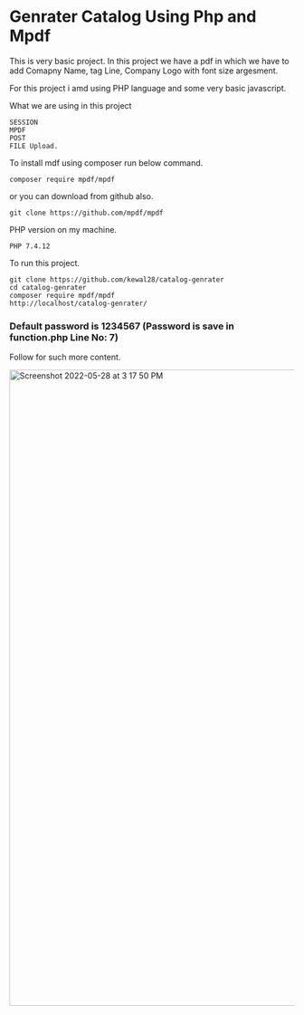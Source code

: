 # Genrater Catalog Using Php and Mpdf

This is very basic project. In this project we have a pdf in which we have to add Comapny Name, tag Line, Company Logo with font size argesment.

For this project i amd using PHP language and some very basic javascript.

What we are using in this project

```
SESSION
MPDF
POST
FILE Upload.
```

To install mdf using composer run below command.

```
composer require mpdf/mpdf
```
or you can download from github also.

```
git clone https://github.com/mpdf/mpdf

```
PHP version on my machine.

```
PHP 7.4.12
```

To run this project.

```
git clone https://github.com/kewal28/catalog-genrater
cd catalog-genrater
composer require mpdf/mpdf
http://localhost/catalog-genrater/

```

### Default password is 1234567 (Password is save in function.php Line No: 7)

Follow for such more content.

<img width="1124" alt="Screenshot 2022-05-28 at 3 17 50 PM" src="https://user-images.githubusercontent.com/16914035/170820134-e7b650bd-d015-4fc9-82a5-a245b0796415.png">


